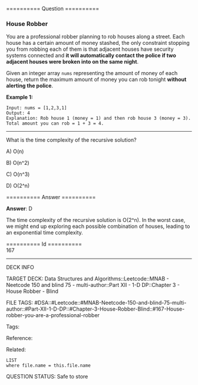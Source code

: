 ========== Question ==========  

### House Robber

You are a professional robber planning to rob houses along a street. Each house has a certain amount of money stashed, the only constraint stopping you from robbing each of them is that adjacent houses have security systems connected and **it will automatically contact the police if two adjacent houses were broken into on the same night**.

Given an integer array `nums` representing the amount of money of each house, return the maximum amount of money you can rob tonight **without alerting the police**.

**Example 1:**

```
Input: nums = [1,2,3,1]
Output: 4
Explanation: Rob house 1 (money = 1) and then rob house 3 (money = 3).
Total amount you can rob = 1 + 3 = 4.
```

---

What is the time complexity of the recursive solution?

A) O(n)

B) O(n^2)

C) O(n^3)

D) O(2^n)  

========== Answer ==========  

**Answer**: D

The time complexity of the recursive solution is O(2^n). In the worst case, we might end up exploring each possible combination of houses, leading to an exponential time complexity.

========== Id ==========  
167

---

DECK INFO

TARGET DECK: Data Structures and Algorithms::Leetcode::MNAB - Neetcode 150 and blind 75 - multi-author::Part XII - 1-D DP::Chapter 3 - House Robber - Blind

FILE TAGS: #DSA::#Leetcode::#MNAB-Neetcode-150-and-blind-75-multi-author::#Part-XII-1-D-DP::#Chapter-3-House-Robber-Blind::#167-House-robber-you-are-a-professional-robber

Tags:

Reference:

Related:

```dataview
LIST
where file.name = this.file.name
```
QUESTION STATUS: Safe to store
